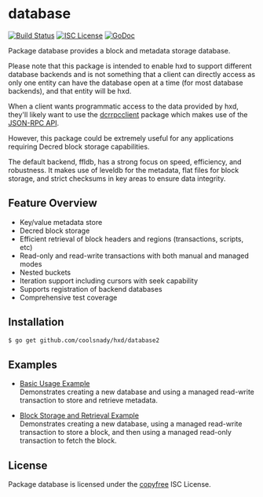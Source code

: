 database
========

[![Build Status](http://img.shields.io/travis/coolsnady/hxd.svg)](https://travis-ci.org/coolsnady/hxd)
[![ISC License](http://img.shields.io/badge/license-ISC-blue.svg)](http://copyfree.org)
[![GoDoc](https://img.shields.io/badge/godoc-reference-blue.svg)](http://godoc.org/github.com/coolsnady/hxd/database)

Package database provides a block and metadata storage database.

Please note that this package is intended to enable hxd to support different
database backends and is not something that a client can directly access as only
one entity can have the database open at a time (for most database backends),
and that entity will be hxd.

When a client wants programmatic access to the data provided by hxd, they'll
likely want to use the [dcrrpcclient](https://github.com/coolsnady/dcrrpcclient)
package which makes use of the [JSON-RPC API](https://github.com/coolsnady/hxd/tree/master/docs/json_rpc_api.md).

However, this package could be extremely useful for any applications requiring
Decred block storage capabilities.

The default backend, ffldb, has a strong focus on speed, efficiency, and
robustness.  It makes use of leveldb for the metadata, flat files for block
storage, and strict checksums in key areas to ensure data integrity.

## Feature Overview

- Key/value metadata store
- Decred block storage
- Efficient retrieval of block headers and regions (transactions, scripts, etc)
- Read-only and read-write transactions with both manual and managed modes
- Nested buckets
- Iteration support including cursors with seek capability
- Supports registration of backend databases
- Comprehensive test coverage

## Installation

```bash
$ go get github.com/coolsnady/hxd/database2
```

## Examples

* [Basic Usage Example](http://godoc.org/github.com/coolsnady/hxd/database2#example-package--BasicUsage)  
  Demonstrates creating a new database and using a managed read-write
  transaction to store and retrieve metadata.

* [Block Storage and Retrieval Example](http://godoc.org/github.com/coolsnady/hxd/database2#example-package--BlockStorageAndRetrieval)  
  Demonstrates creating a new database, using a managed read-write transaction
  to store a block, and then using a managed read-only transaction to fetch the
  block.

## License

Package database is licensed under the [copyfree](http://copyfree.org) ISC
License.
